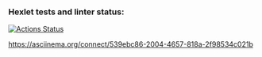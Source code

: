 ### Hexlet tests and linter status:
[![Actions Status](https://github.com/dzam3/java-project-71/actions/workflows/hexlet-check.yml/badge.svg)](https://github.com/dzam3/java-project-71/actions)

https://asciinema.org/connect/539ebc86-2004-4657-818a-2f98534c021b